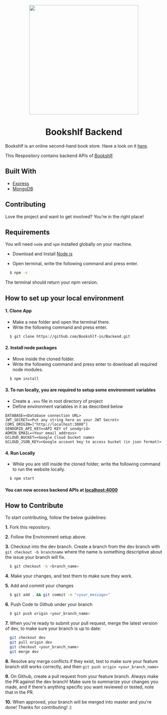 <p align="center">
  <img src="https://storage.googleapis.com/bookshlf-in/static/logo/logoView.png" width="350" />
  <h1 align="center">Bookshlf Backend</h1>
</p>

Bookshlf is an online second-hand book store. Have a look on it [here](https://bookshlf.in).

This Respository contains backend APIs of [Bookshlf](https://github.com/Bookshlf-in/Website).

## Built With

- [Express](https://expressjs.com/)
- [MongoDB](https://www.mongodb.com/)

## Contributing

Love the project and want to get involved? You’re in the right place!

## Requirements

You will need `node` and `npm` installed globally on your machine.

- Download and Install [Node.js](https://nodejs.org/en/download/)

- Open terminal, write the following command and press enter.

```bash
  $ npm -v
```

The terminal should return your npm version.

## How to set up your local environment

#### 1. Clone App

- Make a new folder and open the terminal there.
- Write the following command and press enter.

```bash
  $ git clone https://github.com/Bookshlf-in/Backend.git
```

#### 2. Install node packages

- Move inside the cloned folder.
- Write the following command and press enter to download all required node modules.

```bash
  $ npm install
```

#### 3. To run locally, you are required to setup some environment variables

- Create a `.env` file in root directory of project
- Define environment variables in it as described below

```
DATABASE=<Database connection URL>
JWT_SECRET=<Put any string here as your JWT Secret>
CORS_ORIGIN=["http://localhost:3000"]
SENDGRID_API_KEY=<API KEY of sendgrid>
ADMIN_EMAIL=<Your email address>
GCLOUD_BUCKET=<Google Cloud bucket name>
GCLOUD_JSON_KEY=<Google account key to access bucket (in json format)>
```

#### 4. Run Locally

- While you are still inside the cloned folder, write the following command to run the website locally.

```bash
  $ npm start
```

#### You can now access backend APIs at [localhost:4000](http://localhost:4000)

## How to Contribute

To start contributing, follow the below guidelines:

**1.** Fork this repository.

**2.** Follow the Environment setup above.

**3.** Checkout into the dev branch. Create a branch from the dev branch with `git checkout -b branchname` where the name is something descriptive about the issue your branch will fix.

```bash
  $ git checkout -b <branch_name>
```

**4.** Make your changes, and test them to make sure they work.

**5.** Add and commit your changes

```bash
  $ git add . && git commit -m "<your_message>"
```

**6.** Push Code to Github under your branch

```bash
  $ git push origin <your_branch_name>
```

**7.** When you're ready to submit your pull request, merge the latest version of dev, to make sure your branch is up to date:

```bash
  git checkout dev
  git pull origin dev
  git checkout <your_branch_name>
  git merge dev
```

**8.** Resolve any merge conflicts if they exist, test to make sure your feature branch still works correctly, and then `git push origin <your_branch_name>`

**9.** On Github, create a pull request from your feature branch. Always make the PR against the dev branch! Make sure to summarize your changes you made, and if there's anything specific you want reviewed or tested, note that in the PR.

**10.** When approved, your branch will be merged into master and you're done! Thanks for contributing! :)
